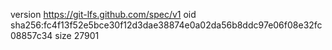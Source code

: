 version https://git-lfs.github.com/spec/v1
oid sha256:fc4f13f52e5bce30f12d3dae38874e0a02da56b8ddc97e06f08e32fc08857c34
size 27901
